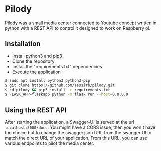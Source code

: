 # Pilody
Pilody was a small media center connected to Youtube concept written in python with a REST API to control it designed 
to work on Raspberry pi.  

## Installation
* Install python3 and pip3
* Clone the repository
* Install the "requirements.txt" dependencies
* Execute the application
```bash
$ sudo apt install python3 python3-pip
$ git clone https://github.com/zessirb/pilody.git
$ cd pilody && pip3 install -r requirements.txt
$ FLASK_APP=flaskapp python -m flask run --host=0.0.0.0
```

## Using the REST API
After starting the application, a Swagger-UI is served at the url `localhost:5000/docs`. 
You might have a CORS issue, then you won't have the choice but to change the swagger.json URL from the swagger UI 
to match the direct URL of your application. From this URL, you can use various endpoints to pilot the media center.
